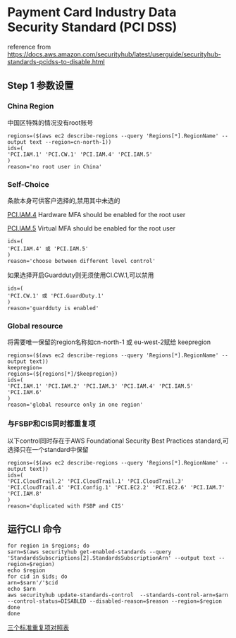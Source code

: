 # Payment Card Industry Data Security Standard (PCI DSS)
reference from https://docs.aws.amazon.com/securityhub/latest/userguide/securityhub-standards-pcidss-to-disable.html
## Step 1 参数设置
### China Region
中国区特殊的情况没有root账号
```
regions=($(aws ec2 describe-regions --query 'Regions[*].RegionName' --output text --region=cn-north-1))
ids=(
'PCI.IAM.1' 'PCI.CW.1' 'PCI.IAM.4' 'PCI.IAM.5'
)
reason='no root user in China'
```
### Self-Choice
条款本身可供客户选择的,禁用其中未选的

[PCI.IAM.4](https://docs.aws.amazon.com/securityhub/latest/userguide/securityhub-pci-controls.html#pcidss-iam-1:~:text=resources%20as%20expected.-,%5BPCI.IAM.4%5D%20Hardware%20MFA%20should%20be%20enabled%20for%20the%20root%20user,-Severity%3A%20Critical) Hardware MFA should be enabled for the root user 

[PCI.IAM.5](https://docs.aws.amazon.com/securityhub/latest/userguide/securityhub-pci-controls.html#pcidss-iam-1:~:text=to%20your%20selection.-,%5BPCI.IAM.5%5D%20Virtual%20MFA%20should%20be%20enabled%20for%20the%20root%20user,-Severity%3A%20Critical)
Virtual MFA should be enabled for the root user 
```
ids=(
'PCI.IAM.4' 或 'PCI.IAM.5' 
)
reason='choose between different level control'
```
如果选择开启Guardduty则无须使用CI.CW.1,可以禁用

```
ids=(
'PCI.CW.1' 或 'PCI.GuardDuty.1'
)
reason='guardduty is enabled'
```
### Global resource
将需要唯一保留的region名称如cn-north-1 或 eu-west-2赋给 keepregion
```
regions=($(aws ec2 describe-regions --query 'Regions[*].RegionName' --output text))
keepregion=
regions=(${regions[*]/$keepregion}) 
ids=(
'PCI.IAM.1' 'PCI.IAM.2' 'PCI.IAM.3' 'PCI.IAM.4' 'PCI.IAM.5' 'PCI.IAM.6'
)
reason='global resource only in one region'
```


### 与FSBP和CIS同时都重复项
以下control同时存在于AWS Foundational Security Best Practices standard,可选择只在一个standard中保留
```
regions=($(aws ec2 describe-regions --query 'Regions[*].RegionName' --output text))
ids=(
'PCI.CloudTrail.2' 'PCI.CloudTrail.1' 'PCI.CloudTrail.3' 'PCI.CloudTrail.4' 'PCI.Config.1' 'PCI.EC2.2' 'PCI.EC2.6' 'PCI.IAM.7' 'PCI.IAM.8' 
)
reason='duplicated with FSBP and CIS'
```

## 运行CLI 命令

```
for region in $regions; do
sarn=$(aws securityhub get-enabled-standards --query 'StandardsSubscriptions[2].StandardsSubscriptionArn' --output text --region=$region)
echo $region
for cid in $ids; do
arn=$sarn'/'$cid
echo $arn
aws securityhub update-standards-control  --standards-control-arn=$arn --control-status=DISABLED --disabled-reason=$reason --region=$region
done
done
```

[三个标准重复项对照表](https://github.com/jessicawyc/securityhub-standard-control-disable#%E4%B8%89%E4%B8%AA%E6%A0%87%E5%87%86%E7%9A%84%E7%9B%B8%E4%BC%BC%E6%88%96%E9%87%8D%E5%A4%8D%E6%9D%A1%E6%AC%BE%E5%AF%B9%E7%85%A7)

